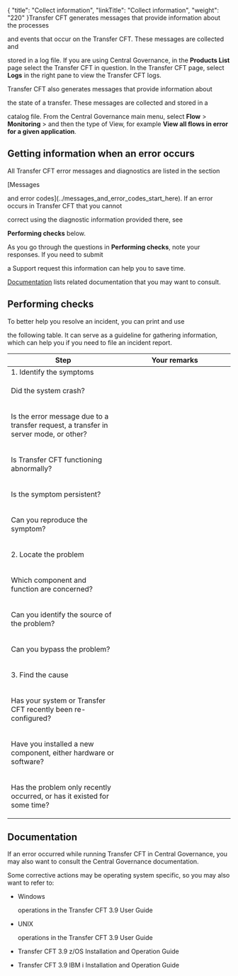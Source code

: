 {
    "title": "Collect information",
    "linkTitle": "Collect information",
    "weight": "220"
}Transfer CFT generates messages that provide information about the processes
and events that occur on the Transfer CFT. These messages are collected and
stored in a log file. If you are using Central Governance, in the **Products List** page select the Transfer CFT in question. In the Transfer CFT page, select **Logs** in the right pane to view the Transfer CFT logs.

Transfer CFT also generates messages that provide information about
the state of a transfer. These messages are collected and stored in a
catalog file. From the Central Governance main menu, select **Flow** &gt; **Monitoring** &gt; and then the type of View, for example **View all flows in error for a given application**.

## <span id="How_to_get_information_when_an_error_occurs"></span>Getting information when an error occurs

All Transfer CFT error messages and diagnostics are listed in the section
[Messages
and error codes](../messages_and_error_codes_start_here). If an error occurs in Transfer CFT that you cannot
correct using the diagnostic information provided there, see
**Performing checks** below.

As you go through the questions in **Performing checks**, note your responses. If you need to submit
a Support request this information can help you to save time.

[Documentation](#finding_os_specific_relevant_information) lists related documentation that you may want to consult.

## Performing checks

To better help you resolve an incident, you can print and use
the following table. It can serve as a guideline for gathering information, which can help you if you need to file an incident report.

<table cellspacing="0" width="90%">
   <col/>
   <col/>
   <thead>
      <tr>
         <th>Step</th>
         <th>Your remarks</th>
      </tr>
   </thead>
      <tr valign="top">
         <td colspan="2">1. Identify the symptoms         </td>
      </tr>
      <tr valign="top">
         <td width="50%">
            <p>Did the system crash?</p>
         </td>
         <td width="50%">
            <p> </p>
         </td>
      </tr>
      <tr valign="top">
         <td width="50%">
            <p>Is the error message due to a transfer request, a transfer 
 in server mode, or other?</p>
         </td>
         <td width="50%">
            <p> </p>
         </td>
      </tr>
      <tr valign="top">
         <td width="50%">
            <p>Is Transfer CFT functioning abnormally?</p>
         </td>
         <td width="50%">
            <p> </p>
         </td>
      </tr>
      <tr valign="top">
         <td width="50%">
            <p>Is the symptom persistent?</p>
         </td>
         <td width="50%">
            <p> </p>
         </td>
      </tr>
      <tr valign="top">
         <td width="50%">
            <p>Can you reproduce the symptom?</p>
         </td>
         <td width="50%">
            <p> </p>
         </td>
      </tr>
      <tr valign="top">
         <td colspan="2" width="50%">
            <p>2. Locate the problem</p>
         </td>
      </tr>
      <tr valign="top">
         <td width="50%">
            <p>Which component and function are concerned?</p>
         </td>
         <td width="50%">
            <p> </p>
         </td>
      </tr>
      <tr valign="top">
         <td width="50%">
            <p>Can you identify the source of the problem?</p>
         </td>
         <td width="50%">
            <p> </p>
         </td>
      </tr>
      <tr valign="top">
         <td width="50%">
            <p>Can you bypass the problem?</p>
         </td>
         <td width="50%">
            <p> </p>
         </td>
      </tr>
      <tr valign="top">
         <td colspan="2" width="50%">
            <p>3. Find the cause</p>
         </td>
      </tr>
      <tr valign="top">
         <td colspan="1" rowspan="1" width="50%">
            <p>Has your system or Transfer CFT recently been re-configured?</p>
         </td>
         <td colspan="1" rowspan="1" width="50%">
            <p> </p>
         </td>
      </tr>
      <tr valign="top">
         <td colspan="1" rowspan="1" width="50%">
            <p>Have you installed a new component, either hardware or 
 software?</p>
         </td>
         <td colspan="1" rowspan="1" width="50%">
            <p> </p>
         </td>
      </tr>
      <tr valign="top">
         <td colspan="1" rowspan="1" width="50%">
            <p>Has the problem only recently occurred, or has it existed 
 for some time?</p>
         </td>
         <td colspan="1" rowspan="1" width="50%">
            <p> </p>
         </td>
      </tr>
</table>

## <span id="Finding_OS_specific_relevant_information"></span>Documentation

If an error occurred while running Transfer CFT in Central Governance, you may also want to consult the Central Governance documentation.

Some corrective actions may be operating system specific, so you may also want to refer to:

-   Windows
    operations in the Transfer CFT 3.9 User Guide
-   UNIX
    operations in the Transfer CFT 3.9 User Guide
-   Transfer CFT 3.9 z/OS Installation and Operation Guide
-   Transfer CFT 3.9 IBM i Installation and Operation Guide
